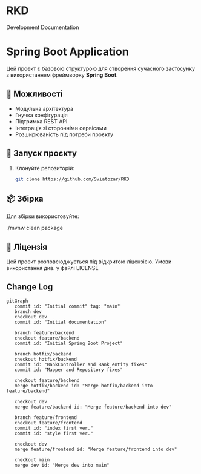 # RKD
Development Documentation

# Spring Boot Application

Цей проєкт є базовою структурою для створення сучасного застосунку з використанням фреймворку **Spring Boot**.

## 🔧 Можливості

- Модульна архітектура
- Гнучка конфігурація
- Підтримка REST API
- Інтеграція зі сторонніми сервісами
- Розширюваність під потреби проєкту

## 🚀 Запуск проєкту

1. Клонуйте репозиторій:
   ```bash
   git clone https://github.com/Sviatozar/RKD

## 📦 Збірка
Для збірки використовуйте:

   ./mvnw clean package

## 📄 Ліцензія
Цей проєкт розповсюджується під відкритою ліцензією. Умови використання див. у файлі LICENSE

## Change Log

```mermaid
gitGraph
   commit id: "Initial commit" tag: "main"
   branch dev
   checkout dev
   commit id: "Initial documentation"

   branch feature/backend
   checkout feature/backend
   commit id: "Initial Spring Boot Project"

   branch hotfix/backend
   checkout hotfix/backend
   commit id: "BankController and Bank entity fixes"
   commit id: "Mapper and Repository fixes"

   checkout feature/backend
   merge hotfix/backend id: "Merge hotfix/backend into feature/backend"

   checkout dev
   merge feature/backend id: "Merge feature/backend into dev"

   branch feature/frontend
   checkout feature/frontend
   commit id: "index first ver."
   commit id: "style first ver."

   checkout dev
   merge feature/frontend id: "Merge feature/frontend into dev"

   checkout main
   merge dev id: "Merge dev into main"
```

